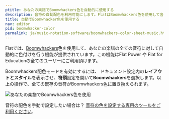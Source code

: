 ```yaml
---
ptitle: あなたの楽譜でBoomwhackers色を自動的に使用する
description: 音符の自動配色を利用可能にします。FlatはBoomwhackers色を使用して各ピッチによって音符に色付けする事ができます。 
title: 自動でBoomwhacker色を使用する
nav: editor
pid: boomwhacker-color
permalink: ja/music-notation-software/boomwhackers-color-sheet-music.html
---
```


Flatでは、[Boomwhackers](https://en.wikipedia.org/wiki/Boomwhacker)色を使用して、あなたの楽譜の全ての音符に対して自動的に色付けを行う機能が提供されています。この機能はFlat Power や Flat for Educationの全てのユーザーにご利用頂けます。

Boomwhackers配色モードを有効にするには、 ドキュメント設定内の**レイアウトとスタイル**を表示させ、**符頭**設定を開いて**Boomwhackers**を選択します。以上の操作で、全ての既存の音符がBoomwhackers色に置き換えられます。

![あなたの楽譜でBoomwhackers色を使用](/help/assets/img/editor/boomwhackers-colors.gif)

音符の配色を手動で設定したい場合は？ [音符の色を設定する専用のツールをご利用ください](/help/en/music-notation-software/color-notes.html).
